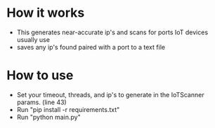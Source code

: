 # How it works
- This generates near-accurate ip's and scans for ports IoT devices usually use
- saves any ip's found paired with a port to a text file

# How to use
- Set your timeout, threads, and ip's to generate in the IoTScanner params. (line 43)
- Run "pip install -r requirements.txt"
- Run "python main.py"
